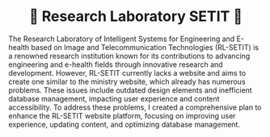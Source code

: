 <h1 align="center">🔬 Research Laboratory SETIT 🔬</h1>

The Research Laboratory of Intelligent Systems for Engineering and E-health based on Image and Telecommunication Technologies (RL-SETIT) is a renowned research institution known for its contributions to advancing engineering and e-health fields through innovative research and development. However, RL-SETIT currently lacks a website and aims to create one similar to the ministry website, which already has numerous problems. These issues include outdated design elements and inefficient database management, impacting user experience and content accessibility. To address these problems, I created a comprehensive plan to enhance the RL-SETIT website platform, focusing on improving user experience, updating content, and optimizing database management.
